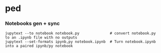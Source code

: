 # ped


### Notebooks gen + sync

```shell script
jupytext --to notebook notebook.py              # convert notebook.py to an .ipynb file with no outputs
jupytext --set-formats ipynb,py notebook.ipynb  # Turn notebook.ipynb into a paired ipynb/py notebook
```
